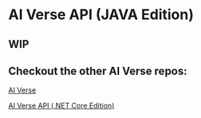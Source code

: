 # AI Verse API (JAVA Edition)

## WIP


## Checkout the other **AI Verse** repos:

[AI Verse](https://github.com/robertmok/ai-verse)

[AI Verse API (.NET Core Edition)](https://github.com/robertmok/ai-verse-api)
